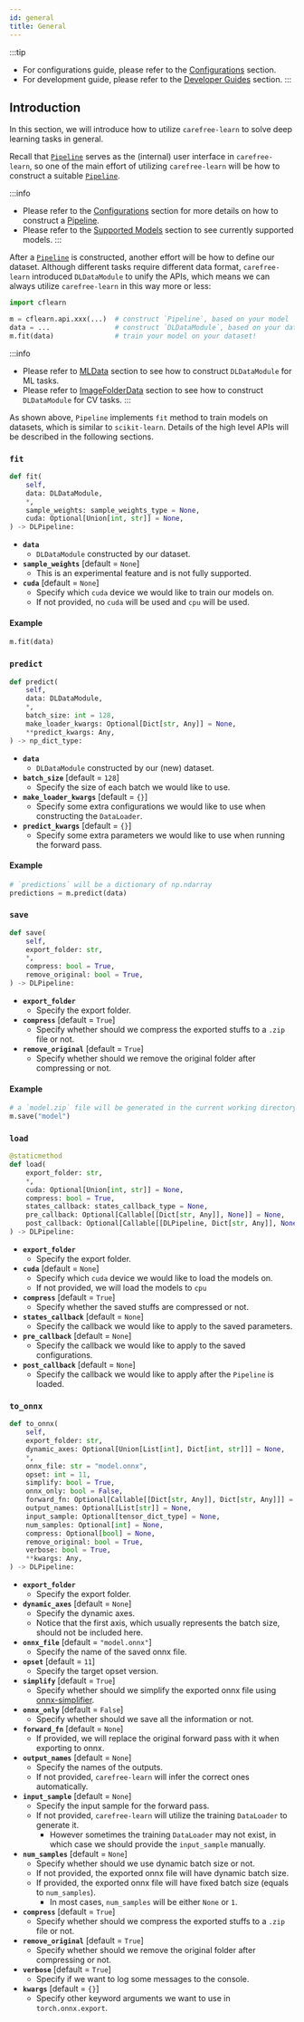 ```yaml
---
id: general
title: General
---
```


:::tip
+ For configurations guide, please refer to the [Configurations](../getting-started/configurations) section.
+ For development guide, please refer to the [Developer Guides](../developer-guides/general-customization) section.
:::


## Introduction

In this section, we will introduce how to utilize `carefree-learn` to solve deep learning tasks in general.

Recall that [`Pipeline`](../design-principles#pipeline) serves as the (internal) user interface in `carefree-learn`, so one of the main effort of utilizing `carefree-learn` will be how to construct a suitable [`Pipeline`](../design-principles#pipeline).

:::info
+ Please refer to the [Configurations](../getting-started/configurations) section for more details on how to construct a [Pipeline](../design-principles#pipeline).
+ Please refer to the [Supported Models](../getting-started/configurations#supported-models) section to see currently supported models.
:::

After a [`Pipeline`](../design-principles#pipeline) is constructed, another effort will be how to define our dataset. Although different tasks require different data format, `carefree-learn` introduced `DLDataModule` to unify the APIs, which means we can always utilize `carefree-learn` in this way more or less:

```python
import cflearn

m = cflearn.api.xxx(...)  # construct `Pipeline`, based on your model
data = ...                # construct `DLDataModule`, based on your dataset
m.fit(data)               # train your model on your dataset!
```

:::info
+ Please refer to [MLData](machine-learning#mldata) section to see how to construct `DLDataModule` for ML tasks.
+ Please refer to [ImageFolderData](computer-vision#imagefolderdata) section to see how to construct `DLDataModule` for CV tasks.
:::

As shown above, `Pipeline` implements `fit` method to train models on datasets, which is similar to `scikit-learn`. Details of the high level APIs will be described in the following sections.

### `fit`

```python
def fit(
    self,
    data: DLDataModule,
    *,
    sample_weights: sample_weights_type = None,
    cuda: Optional[Union[int, str]] = None,
) -> DLPipeline:
```

+ **`data`**
    + `DLDataModule` constructed by our dataset.
+ **`sample_weights`** [default = `None`]
    + This is an experimental feature and is not fully supported.
+ **`cuda`**  [default = `None`]
    + Specify which `cuda` device we would like to train our models on.
    + If not provided, no `cuda` will be used and `cpu` will be used.

#### Example

```python
m.fit(data)
```

### `predict`

```python
def predict(
    self,
    data: DLDataModule,
    *,
    batch_size: int = 128,
    make_loader_kwargs: Optional[Dict[str, Any]] = None,
    **predict_kwargs: Any,
) -> np_dict_type:
```

+ **`data`**
    + `DLDataModule` constructed by our (new) dataset.
+ **`batch_size`** [default = `128`]
    + Specify the size of each batch we would like to use.
+ **`make_loader_kwargs`** [default = `{}`]
    + Specify some extra configurations we would like to use when constructing the `DataLoader`.
+ **`predict_kwargs`** [default = `{}`]
    + Specify some extra parameters we would like to use when running the forward pass.

#### Example

```python
# `predictions` will be a dictionary of np.ndarray
predictions = m.predict(data)
```

### `save`

```python
def save(
    self,
    export_folder: str,
    *,
    compress: bool = True,
    remove_original: bool = True,
) -> DLPipeline:
```

+ **`export_folder`**
    + Specify the export folder.
+ **`compress`** [default = `True`]
    + Specify whether should we compress the exported stuffs to a `.zip` file or not.
+ **`remove_original`** [default = `True`]
    + Specify whether should we remove the original folder after compressing or not.

#### Example

```python
# a `model.zip` file will be generated in the current working directory
m.save("model")
```

### `load`

```python
@staticmethod
def load(
    export_folder: str,
    *,
    cuda: Optional[Union[int, str]] = None,
    compress: bool = True,
    states_callback: states_callback_type = None,
    pre_callback: Optional[Callable[[Dict[str, Any]], None]] = None,
    post_callback: Optional[Callable[[DLPipeline, Dict[str, Any]], None]] = None,
) -> DLPipeline:
```

+ **`export_folder`**
    + Specify the export folder.
+ **`cuda`** [default = `None`]
    + Specify which `cuda` device we would like to load the models on.
    + If not provided, we will load the models to `cpu`
+ **`compress`** [default = `True`]
    + Specify whether the saved stuffs are compressed or not.
+ **`states_callback`** [default = `None`]
    + Specify the callback we would like to apply to the saved parameters.
+ **`pre_callback`** [default = `None`]
    + Specify the callback we would like to apply to the saved configurations.
+ **`post_callback`** [default = `None`]
    + Specify the callback we would like to apply after the `Pipeline` is loaded.

### `to_onnx`

```python
def to_onnx(
    self,
    export_folder: str,
    dynamic_axes: Optional[Union[List[int], Dict[int, str]]] = None,
    *,
    onnx_file: str = "model.onnx",
    opset: int = 11,
    simplify: bool = True,
    onnx_only: bool = False,
    forward_fn: Optional[Callable[[Dict[str, Any]], Dict[str, Any]]] = None,
    output_names: Optional[List[str]] = None,
    input_sample: Optional[tensor_dict_type] = None,
    num_samples: Optional[int] = None,
    compress: Optional[bool] = None,
    remove_original: bool = True,
    verbose: bool = True,
    **kwargs: Any,
) -> DLPipeline:
```

+ **`export_folder`**
    + Specify the export folder.
+ **`dynamic_axes`** [default = `None`]
    + Specify the dynamic axes.
    + Notice that the first axis, which usually represents the batch size, should not be included here.
+ **`onnx_file`** [default = `"model.onnx"`]
    + Specify the name of the saved onnx file.
+ **`opset`** [default = `11`]
    + Specify the target opset version.
+ **`simplify`** [default = `True`]
    + Specify whether should we simplify the exported onnx file using [onnx-simplifier](https://github.com/daquexian/onnx-simplifier).
+ **`onnx_only`** [default = `False`]
    + Specify whether should we save all the information or not.
+ **`forward_fn`** [default = `None`]
    + If provided, we will replace the original forward pass with it when exporting to onnx.
+ **`output_names`** [default = `None`]
    + Specify the names of the outputs.
    + If not provided, `carefree-learn` will infer the correct ones automatically.
+ **`input_sample`** [default = `None`]
    + Specify the input sample for the forward pass.
    + If not provided, `carefree-learn` will utilize the training `DataLoader` to generate it.
        + However sometimes the training `DataLoader` may not exist, in which case we should provide the `input_sample` manually.
+ **`num_samples`** [default = `None`]
    + Specify whether should we use dynamic batch size or not.
    + If not provided, the exported onnx file will have dynamic batch size.
    + If provided, the exported onnx file will have fixed batch size (equals to `num_samples`).
        + In most cases, `num_samples` will be either `None` or `1`.
+ **`compress`** [default = `True`]
    + Specify whether should we compress the exported stuffs to a `.zip` file or not.
+ **`remove_original`** [default = `True`]
    + Specify whether should we remove the original folder after compressing or not.
+ **`verbose`** [default = `True`]
    + Specify if we want to log some messages to the console.
+ **`kwargs`** [default = `{}`]
    + Specify other keyword arguments we want to use in `torch.onnx.export`.
